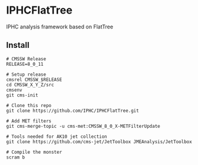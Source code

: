 IPHCFlatTree
============

IPHC analysis framework based on FlatTree

Install
-------

```
# CMSSW Release
RELEASE=8_0_11

# Setup release
cmsrel CMSSW_$RELEASE
cd CMSSW_X_Y_Z/src
cmsenv
git cms-init

# Clone this repo
git clone https://github.com/IPHC/IPHCFlatTree.git

# Add MET filters
git cms-merge-topic -u cms-met:CMSSW_8_0_X-METFilterUpdate

# Tools needed for AK10 jet collection
git clone https://github.com/cms-jet/JetToolbox JMEAnalysis/JetToolbox 

# Compile the monster
scram b
```

